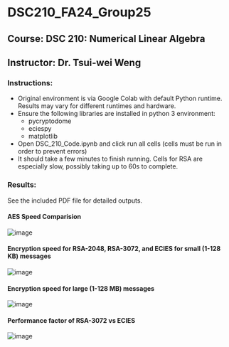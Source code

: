 # DSC210_FA24_Group25

## Course: DSC 210: Numerical Linear Algebra

## Instructor: Dr. Tsui-wei Weng

### Instructions: 
* Original environment is via Google Colab with default Python runtime. Results may vary for different runtimes and hardware.
* Ensure the following libraries are installed in python 3 environment:
  * pycryptodome
  * eciespy
  * matplotlib
* Open DSC_210_Code.ipynb and click run all cells (cells must be run in order to prevent errors)
* It should take a few minutes to finish running. Cells for RSA are especially slow, possibly taking up to 60s to complete.

### Results:
See the included PDF file for detailed outputs. 

#### AES Speed Comparision
![image](https://github.com/user-attachments/assets/211dd76e-872a-42b8-be5c-e7486e187f7e)

#### Encryption speed for RSA-2048, RSA-3072, and ECIES for small (1-128 KB) messages
![image](https://github.com/user-attachments/assets/97d5c108-7e8e-4620-bfe6-068d7b5e1b5f)

#### Encryption speed for large (1-128 MB) messages
![image](https://github.com/user-attachments/assets/e5e40bbe-2bc8-4339-a8ad-2cbd95cd94e1)

#### Performance factor of RSA-3072 vs ECIES
![image](https://github.com/user-attachments/assets/3334146e-9559-40c0-80c7-b2c8d5408ff8)


